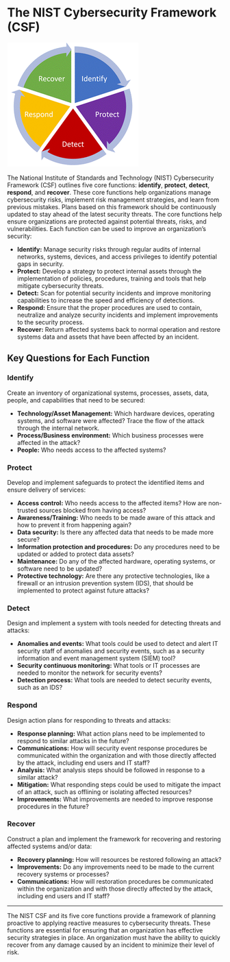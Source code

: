 # The NIST Cybersecurity Framework (CSF)

![Image: 5 core functions of the NIST CSF](../../assets/images/nist-csf-core-functions.png)

The National Institute of Standards and Technology (NIST) Cybersecurity Framework (CSF) outlines five core functions: **identify**, **protect**, **detect**, **respond**, and **recover**. These core functions help organizations manage cybersecurity risks, implement risk management strategies, and learn from previous mistakes. Plans based on this framework should be continuously updated to stay ahead of the latest security threats. The core functions help ensure organizations are protected against potential threats, risks, and vulnerabilities. Each function can be used to improve an organization’s security:

- **Identify:** Manage security risks through regular audits of internal networks, systems, devices, and access privileges to identify potential gaps in security.  
- **Protect:** Develop a strategy to protect internal assets through the implementation of policies, procedures, training and tools that help mitigate cybersecurity threats.  
- **Detect:** Scan for potential security incidents and improve monitoring capabilities to increase the speed and efficiency of detections.  
- **Respond:** Ensure that the proper procedures are used to contain, neutralize and analyze security incidents and implement improvements to the security process.  
- **Recover:** Return affected systems back to normal operation and restore systems data and assets that have been affected by an incident.

## Key Questions for Each Function

### Identify
Create an inventory of organizational systems, processes, assets, data, people, and capabilities that need to be secured:
- **Technology/Asset Management:** Which hardware devices, operating systems, and software were affected? Trace the flow of the attack through the internal network.
- **Process/Business environment:** Which business processes were affected in the attack?
- **People:** Who needs access to the affected systems?

### Protect
Develop and implement safeguards to protect the identified items and ensure delivery of services:
- **Access control:** Who needs access to the affected items? How are non-trusted sources blocked from having access?
- **Awareness/Training:** Who needs to be made aware of this attack and how to prevent it from happening again?
- **Data security:** Is there any affected data that needs to be made more secure?
- **Information protection and procedures:** Do any procedures need to be updated or added to protect data assets?
- **Maintenance:** Do any of the affected hardware, operating systems, or software need to be updated?
- **Protective technology:** Are there any protective technologies, like a firewall or an intrusion prevention system (IDS), that should be implemented to protect against future attacks?

### Detect
Design and implement a system with tools needed for detecting threats and attacks:
- **Anomalies and events:** What tools could be used to detect and alert IT security staff of anomalies and security events, such as a security information and event management system (SIEM) tool?
- **Security continuous monitoring:** What tools or IT processes are needed to monitor the network for security events?
- **Detection process:** What tools are needed to detect security events, such as an IDS?

### Respond
Design action plans for responding to threats and attacks:
- **Response planning:** What action plans need to be implemented to respond to similar attacks in the future?
- **Communications:** How will security event response procedures be communicated within the organization and with those directly affected by the attack, including end users and IT staff?
- **Analysis:** What analysis steps should be followed in response to a similar attack?
- **Mitigation:** What responding steps could be used to mitigate the impact of an attack, such as offlining or isolating affected resources?
- **Improvements:** What improvements are needed to improve response procedures in the future?

### Recover
Construct a plan and implement the framework for recovering and restoring affected systems and/or data:
- **Recovery planning:** How will resources be restored following an attack?
- **Improvements:** Do any improvements need to be made to the current recovery systems or processes?
- **Communications:** How will restoration procedures be communicated within the organization and with those directly affected by the attack, including end users and IT staff?

---

The NIST CSF and its five core functions provide a framework of planning proactive to applying reactive measures to cybersecurity threats. These functions are essential for ensuring that an organization has effective security strategies in place. An organization must have the ability to quickly recover from any damage caused by an incident to minimize their level of risk.
